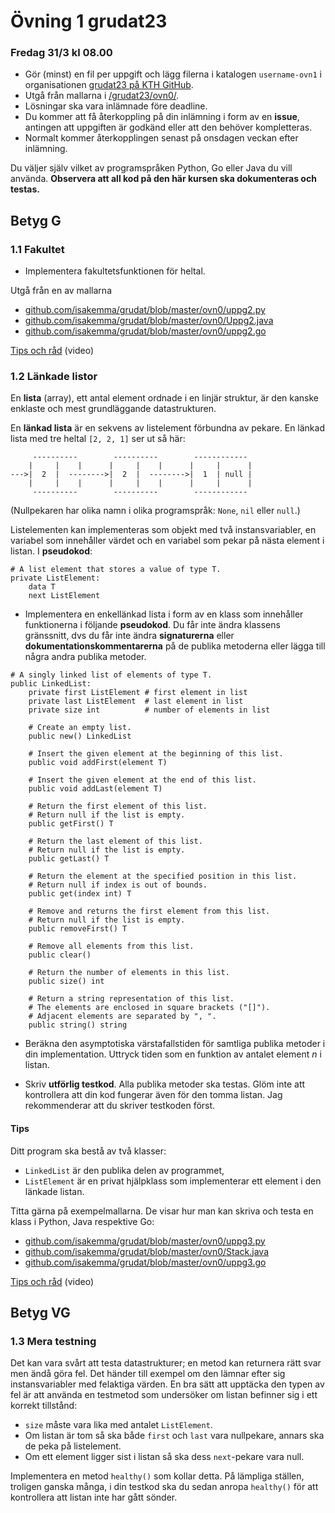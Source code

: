 # Övning 1 grudat23
### Fredag 31/3 kl 08.00

- Gör (minst) en fil per uppgift och lägg filerna i katalogen <code>username-ovn1</code> i organisationen [grudat23 på KTH GitHub](https://gits-15.sys.kth.se/grudat23).
- Utgå från mallarna i [/grudat23/ovn0/](https://github.com/isakemma/grudat/tree/master/ovn0).
- Lösningar ska vara inlämnade före deadline.
- Du kommer att få återkoppling på din inlämning i form av en **issue**, antingen att uppgiften är godkänd eller att den behöver kompletteras.
- Normalt kommer återkopplingen senast på onsdagen veckan efter inlämning.

Du väljer själv vilket av programspråken Python, Go eller Java du vill använda.
**Observera att all kod på den här kursen ska dokumenteras och testas.**

## Betyg G

### 1.1 Fakultet

- Implementera fakultetsfunktionen för heltal.

Utgå från en av mallarna

- [github.com/isakemma/grudat/blob/master/ovn0/uppg2.py](https://github.com/isakemma/grudat/blob/master/ovn0/uppg2.py)
- [github.com/isakemma/grudat/blob/master/ovn0/Uppg2.java](https://github.com/isakemma/grudat/blob/master/ovn0/Uppg2.java)
- [github.com/isakemma/grudat/blob/master/ovn0/uppg2.go](https://github.com/isakemma/grudat/blob/master/ovn0/uppg2.go)

[Tips och råd](https://www.youtube.com/watch?v=QRYvu1-H1xQ) (video)

### 1.2 Länkade listor

En **lista** (array), ett antal element ordnade i en linjär struktur, är den kanske enklaste och mest grundläggande datastrukturen.

En **länkad lista** är en sekvens av listelement förbundna av pekare.
En länkad lista med tre heltal <code>[2,&nbsp;2,&nbsp;1]</code> ser ut så här:

<pre><code>     ----------        ----------        ------------
    |     |    |      |     |    |      |     |      |
--->|  2  |  -------->|  2  |  -------->|  1  | null |
    |     |    |      |     |    |      |     |      |
     ----------        ----------        ------------
</code></pre>

(Nullpekaren har olika namn i olika programspråk: <code>None</code>, <code>nil</code> eller <code>null</code>.)

Listelementen kan implementeras som objekt med två instansvariabler,
en variabel som innehåller värdet och en variabel som pekar på nästa element i listan.
I **pseudokod**:

<pre><code># A list element that stores a value of type T.
private ListElement:
    data T
    next ListElement
</code></pre>


- Implementera en enkellänkad lista i form av en klass som innehåller funktionerna i följande **pseudokod**.
  Du får inte ändra klassens gränssnitt, dvs du får inte ändra **signaturerna** eller **dokumentationskommentarerna**
  på de  publika metoderna eller lägga till några andra publika metoder.

<pre><code># A singly linked list of elements of type T.
public LinkedList:
    private first ListElement # first element in list
    private last ListElement  # last element in list
    private size int          # number of elements in list
   
    # Create an empty list.
    public new() LinkedList

    # Insert the given element at the beginning of this list.
    public void addFirst(element T)

    # Insert the given element at the end of this list.
    public void addLast(element T)

    # Return the first element of this list.
    # Return null if the list is empty.
    public getFirst() T

    # Return the last element of this list.
    # Return null if the list is empty.
    public getLast() T

    # Return the element at the specified position in this list.
    # Return null if index is out of bounds.
    public get(index int) T

    # Remove and returns the first element from this list.
    # Return null if the list is empty.
    public removeFirst() T

    # Remove all elements from this list.
    public clear()

    # Return the number of elements in this list.
    public size() int

    # Return a string representation of this list.
    # The elements are enclosed in square brackets ("[]").
    # Adjacent elements are separated by ", ".
    public string() string
</code></pre>

- Beräkna den asymptotiska värstafallstiden för samtliga publika metoder i din implementation.
  Uttryck tiden som en funktion av antalet element&nbsp;<i>n</i> i listan.

- Skriv <b>utförlig testkod</b>. Alla publika metoder ska testas.
  Glöm inte att kontrollera att din kod fungerar även för den tomma listan.
  Jag rekommenderar att du skriver testkoden först.

#### Tips

Ditt program ska bestå av två klasser:

- <code>LinkedList</code> är den publika delen av programmet,
- <code>ListElement</code> är en privat hjälpklass som implementerar ett element i den länkade listan.

Titta gärna på exempelmallarna. De visar hur man kan skriva och testa en klass i Python, Java respektive Go:

- [github.com/isakemma/grudat/blob/master/ovn0/uppg3.py](https://github.com/isakemma/grudat/blob/master/ovn0/uppg3.py)
- [github.com/isakemma/grudat/blob/master/ovn0/Stack.java](https://github.com/isakemma/grudat/blob/master/ovn0/Stack.java)
- [github.com/isakemma/grudat/blob/master/ovn0/uppg3.go](https://github.com/isakemma/grudat/blob/master/ovn0/uppg3.go)

[Tips och råd](https://www.youtube.com/watch?v=SH72Eyelbs4) (video)

## Betyg VG

### 1.3 Mera testning

Det kan vara svårt att testa datastrukturer;
en metod kan returnera rätt svar men ändå göra fel.
Det händer till exempel om den lämnar efter sig instansvariabler
med felaktiga värden. En bra sätt att upptäcka den typen av fel
är att använda en testmetod som undersöker om listan befinner
sig i ett korrekt tillstånd:


<ul>
<li><code>size</code> måste vara lika med antalet <code>ListElement</code>.
</li>
<li>Om listan är tom så ska både <code>first</code> och <code>last</code>
    vara nullpekare, annars ska de peka på listelement.
</li>
<li>Om ett element ligger sist i listan så ska dess <code>next</code>-pekare
    vara null.
</li>
</ul>

Implementera en metod <code>healthy()</code> som kollar detta.
På lämpliga ställen, troligen ganska många, i din testkod ska du sedan
anropa <code>healthy()</code> för att kontrollera att listan inte har
gått sönder.


